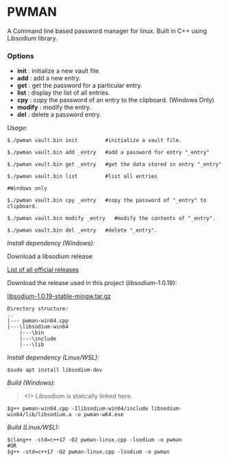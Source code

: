 # PWMAN

A Command line based password manager for linux. Built in C++ using Libsodium library.

### Options
- **init** : initialize a new vault file.
- **add** : add a new entry.
- **get** : get the password for a particular entry.
- **list** : display the list of all entries.
- **cpy** : copy the password of an entry to the clipboard. (Windows Only)
- **modify** : modify the entry.
- **del** : delete a password entry.

*Usage:*
```
$./pwman vault.bin init         #initialize a vault file.

$./pwman vault.bin add _entry   #add a password for entry "_entry"

$./pwman vault.bin get _entry   #get the data stored in entry "_entry"

$./pwman vault.bin list         #list all entries

#Windows only

$./pwman vault.bin cpy _entry   #copy the password of "_entry" to clipboard.

$./pwman vault.bin modify _entry   #modify the contents of "_entry".

$./pwman vault.bin del _entry   #delete "_entry".
```

*Install dependency (Windows):*

Download a libsodium release:

[List of all official releases](https://download.libsodium.org/libsodium/releases/)

Download the release used in this project (libsodium-1.0.19):

[libsodium-1.0.19-stable-mingw.tar.gz](https://download.libsodium.org/libsodium/releases/libsodium-1.0.19-stable-mingw.tar.gz)
```
Directory structure:
..
|--- pwman-win64.cpp
|---\libsodium-win64
    |---\bin
    |---\include
    |---\lib
```

*Install dependency (Linux/WSL):*
```
$sudo apt install libsodium-dev
```

*Build (Windows):*

> <!> Libsodium is statically linked here.

```
$g++ pwman-win64.cpp -Ilibsodium-win64/include libsodium-win64/lib/libsodium.a -o pwman-w64.exe
```

*Build (Linux/WSL):*
```
$clang++ -std=c++17 -O2 pwman-linux.cpp -lsodium -o pwman
#OR
$g++ -std=c++17 -O2 pwman-linux.cpp -lsodium -o pwman
```


